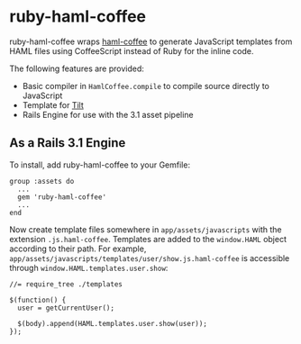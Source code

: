 # ruby-haml-coffee

ruby-haml-coffee wraps [haml-coffee](http://github.com/9elements/haml-coffee) to generate
JavaScript templates from HAML files using CoffeeScript instead of Ruby for the inline
code.

The following features are provided:

  * Basic compiler in `HamlCoffee.compile` to compile source directly to JavaScript
  * Template for [Tilt](https://github.com/rtomayko/tilt.git)
  * Rails Engine for use with the 3.1 asset pipeline

## As a Rails 3.1 Engine

To install, add ruby-haml-coffee to your Gemfile:

    group :assets do
      ...
      gem 'ruby-haml-coffee'
      ...
    end

Now create template files somewhere in `app/assets/javascripts` with the extension
`.js.haml-coffee`. Templates are added to the `window.HAML` object according to their
path. For example, `app/assets/javascripts/templates/user/show.js.haml-coffee` is accessible
through `window.HAML.templates.user.show`:

    //= require_tree ./templates

    $(function() {
      user = getCurrentUser();

      $(body).append(HAML.templates.user.show(user));
    });
